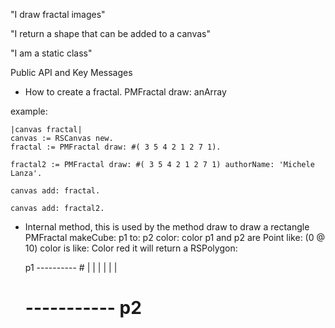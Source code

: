 "I draw fractal images"

"I return a shape that can be added to a canvas"

"I am a static class"

Public API and Key Messages

- How to create a fractal.
	PMFractal draw: anArray  

example:

```st
|canvas fractal|
canvas := RSCanvas new.
fractal := PMFractal draw: #( 3 5 4 2 1 2 7 1).

fractal2 := PMFractal draw: #( 3 5 4 2 1 2 7 1) authorName: 'Michele Lanza'.

canvas add: fractal.

canvas add: fractal2.
```

- Internal method, this is used by the method draw to draw a rectangle
	PMFractal makeCube: p1 to: p2  color: color
	p1 and p2 are Point like:	 (0 @ 10)
	color is like:	 Color red
	it will return a RSPolygon:

	p1 ---------- #
	|				  |
	|				  |
	|				  |
	# ----------- p2